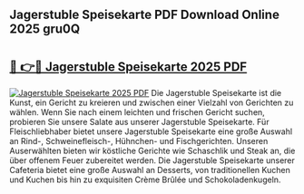 ## Jagerstuble Speisekarte PDF Download Online 2025 gru0Q

# <h2><a href="http://gc7gbo4.nevu.top/?p=Jagerstuble+Speisekarte">🔗 👉🔴 Jagerstuble Speisekarte 2025 PDF</a></h2>

[![Jagerstuble Speisekarte 2025 PDF](https://i.imgur.com/dBaPXMq.png)](http://gc7gbo4.nevu.top/?p=Jagerstuble+Speisekarte)
Die Jagerstuble Speisekarte ist die Kunst, ein Gericht zu kreieren und zwischen einer Vielzahl von Gerichten zu wählen. Wenn Sie nach einem leichten und frischen Gericht suchen, probieren Sie unsere Salate aus unserer Jagerstuble Speisekarte. Für Fleischliebhaber bietet unsere Jagerstuble Speisekarte eine große Auswahl an Rind-, Schweinefleisch-, Hühnchen- und Fischgerichten. Unseren Auserwählten bieten wir köstliche Gerichte wie Schaschlik und Steak an, die über offenem Feuer zubereitet werden. Die Jagerstuble Speisekarte unserer Cafeteria bietet eine große Auswahl an Desserts, von traditionellen Kuchen und Kuchen bis hin zu exquisiten Crème Brûlée und Schokoladenkugeln.
